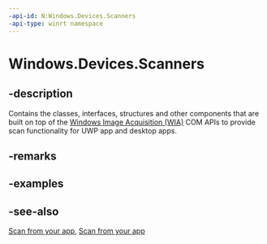 ```yaml
---
-api-id: N:Windows.Devices.Scanners
-api-type: winrt namespace
---
```


# Windows.Devices.Scanners

## -description
Contains the classes, interfaces, structures and other components that are built on top of the [Windows Image Acquisition (WIA)](https://msdn.microsoft.com/library/windows/desktop/ms630368(v=vs.85).aspx) COM APIs to provide scan functionality for UWP app and desktop apps.

## -remarks

## -examples

## -see-also
[Scan from your app](http://msdn.microsoft.com/library/374d1983-60e0-4e18-abbb-04775baa0f0d), [Scan from your app](http://msdn.microsoft.com/library/374d1983-60e0-4e18-abbb-04775baa0f0d)